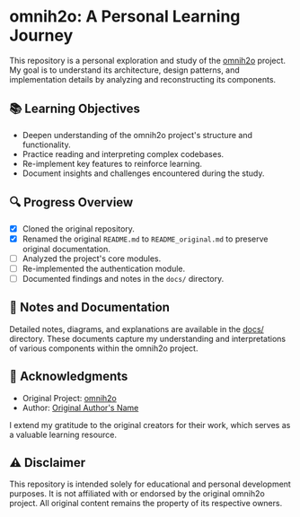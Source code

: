 # omnih2o: A Personal Learning Journey

This repository is a personal exploration and study of the [omnih2o](https://github.com/username/omnih2o) project. My goal is to understand its architecture, design patterns, and implementation details by analyzing and reconstructing its components.

## 📚 Learning Objectives

- Deepen understanding of the omnih2o project's structure and functionality.
- Practice reading and interpreting complex codebases.
- Re-implement key features to reinforce learning.
- Document insights and challenges encountered during the study.

## 🔍 Progress Overview

- [x] Cloned the original repository.
- [x] Renamed the original `README.md` to `README_original.md` to preserve original documentation.
- [ ] Analyzed the project's core modules.
- [ ] Re-implemented the authentication module.
- [ ] Documented findings and notes in the `docs/` directory.

## 📝 Notes and Documentation

Detailed notes, diagrams, and explanations are available in the [docs/](docs/) directory. These documents capture my understanding and interpretations of various components within the omnih2o project.

## 📌 Acknowledgments

- Original Project: [omnih2o](https://github.com/username/omnih2o)
- Author: [Original Author's Name](https://github.com/original-author)

I extend my gratitude to the original creators for their work, which serves as a valuable learning resource.

## ⚠️ Disclaimer

This repository is intended solely for educational and personal development purposes. It is not affiliated with or endorsed by the original omnih2o project. All original content remains the property of its respective owners.
